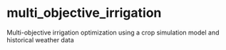 # multi_objective_irrigation
Multi-objective irrigation optimization using a crop simulation model and historical weather data
